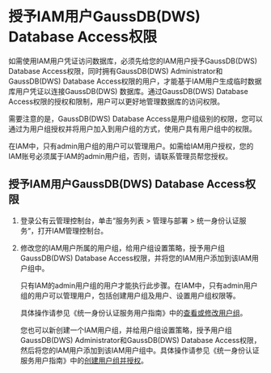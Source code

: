 # 授予IAM用户GaussDB\(DWS\)  Database Access权限<a name="dws_01_0135"></a>

如需使用IAM用户凭证访问数据库，必须先给您的IAM用户授予GaussDB\(DWS\)  Database Access权限，同时拥有GaussDB\(DWS\)  Administrator和GaussDB\(DWS\)  Database Access权限的用户，才能基于IAM用户生成临时数据库用户凭证以连接GaussDB\(DWS\) 数据库。通过GaussDB\(DWS\)  Database Access权限的授权和限制，用户可以更好地管理数据库的访问权限。

需要注意的是，GaussDB\(DWS\)  Database Access是用户组级别的权限，您可以通过为用户组授权并将用户加入到用户组的方式，使用户具有用户组中的权限。

在IAM中，只有admin用户组的用户可以管理用户。如需给IAM用户授权，您的IAM账号必须属于IAM的admin用户组，否则，请联系管理员帮您授权。

## 授予IAM用户GaussDB\(DWS\)  Database Access权限<a name="section183185863313"></a>

1.  登录公有云管理控制台，单击“服务列表 \> 管理与部署 \> 统一身份认证服务“，打开IAM管理控制台。
2.  修改您的IAM用户所属的用户组，给用户组设置策略，授予用户组GaussDB\(DWS\)  Database Access权限，并将您的IAM用户添加到该IAM用户组中。

    只有IAM的admin用户组的用户才能执行此步骤。在IAM中，只有admin用户组的用户可以管理用户，包括创建用户组及用户、设置用户组权限等。

    具体操作请参见《统一身份认证服务用户指南》中的[查看或修改用户组](https://support.huaweicloud.com/usermanual-iam/iam_03_0003.html)。

    您也可以新创建一个IAM用户组，并给用户组设置策略，授予用户组GaussDB\(DWS\)  Administrator和GaussDB\(DWS\)  Database Access权限，然后将您的IAM用户添加到该IAM用户组中。具体操作请参见《统一身份认证服务用户指南》中的[创建用户组并授权](https://support.huaweicloud.com/usermanual-iam/iam_03_0001.html)。


